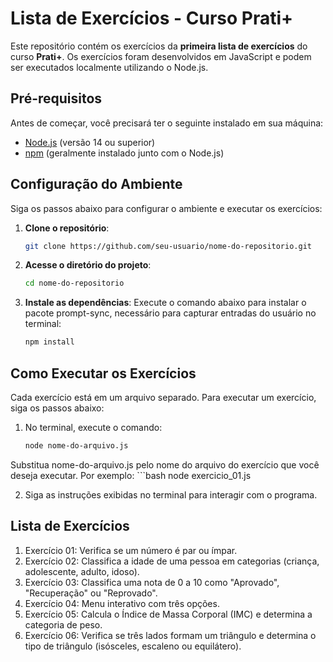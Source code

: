 # Lista de Exercícios - Curso Prati+

Este repositório contém os exercícios da **primeira lista de exercícios** do curso **Prati+**. Os exercícios foram desenvolvidos em JavaScript e podem ser executados localmente utilizando o Node.js.

## Pré-requisitos

Antes de começar, você precisará ter o seguinte instalado em sua máquina:

- [Node.js](https://nodejs.org/) (versão 14 ou superior)
- [npm](https://www.npmjs.com/) (geralmente instalado junto com o Node.js)

## Configuração do Ambiente

Siga os passos abaixo para configurar o ambiente e executar os exercícios:

1. **Clone o repositório**:
   ```bash
   git clone https://github.com/seu-usuario/nome-do-repositorio.git

2. **Acesse o diretório do projeto**:
   ```bash
   cd nome-do-repositorio

3. **Instale as dependências**: Execute o comando abaixo para instalar o pacote prompt-sync, necessário para capturar entradas do usuário no terminal:
   ```bash
   npm install

## Como Executar os Exercícios
Cada exercício está em um arquivo separado. Para executar um exercício, siga os passos abaixo:

1. No terminal, execute o comando:
   ```bash
   node nome-do-arquivo.js

Substitua nome-do-arquivo.js pelo nome do arquivo do exercício que você deseja executar. Por exemplo:
    ```bash
    node exercicio_01.js

2. Siga as instruções exibidas no terminal para interagir com o programa.

## Lista de Exercícios
1. Exercício 01: Verifica se um número é par ou ímpar.
2. Exercício 02: Classifica a idade de uma pessoa em categorias (criança, adolescente, adulto, idoso).
3. Exercício 03: Classifica uma nota de 0 a 10 como "Aprovado", "Recuperação" ou "Reprovado".
4. Exercício 04: Menu interativo com três opções.
5. Exercício 05: Calcula o Índice de Massa Corporal (IMC) e determina a categoria de peso.
6. Exercício 06: Verifica se três lados formam um triângulo e determina o tipo de triângulo (isósceles, escaleno ou equilátero).


